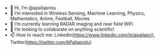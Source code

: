 - 👋 Hi, I’m @apallaprolu
- 👀 I’m interested in Wireless Sensing, Machine Learning, Physics, Mathematics, Anime, Football, Movies
- 🌱 I’m currently learning RADAR imaging and near field WiFi
- 💞️ I’m looking to collaborate on anything scientific!
- 📫 How to reach me: LinkedIn(https://www.linkedin.com/in/apallapr/), Twitter(https://twitter.com/APallaprolu)

<!---
apallaprolu/apallaprolu is a ✨ special ✨ repository because its `README.md` (this file) appears on your GitHub profile.
You can click the Preview link to take a look at your changes.
--->
